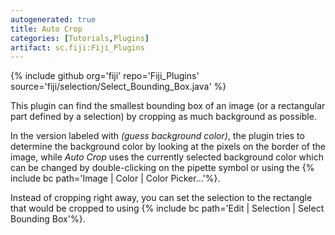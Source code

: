 ```yaml
---
autogenerated: true
title: Auto Crop
categories: [Tutorials,Plugins]
artifact: sc.fiji:Fiji_Plugins
---
```


{% include github org='fiji' repo='Fiji_Plugins' source='fiji/selection/Select_Bounding_Box.java' %}

This plugin can find the smallest bounding box of an image (or a rectangular part defined by a selection) by cropping as much background as possible.

In the version labeled with *(guess background color)*, the plugin tries to determine the background color by looking at the pixels on the border of the image, while *Auto Crop* uses the currently selected background color which can be changed by double-clicking on the pipette symbol or using the {% include bc path='Image | Color | Color Picker...'%}.

Instead of cropping right away, you can set the selection to the rectangle that would be cropped to using {% include bc path='Edit | Selection | Select Bounding Box'%}.

 
